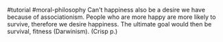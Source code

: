 #tutorial #moral-philosophy 
Can't happiness also be a desire we have because of associationism. People who are more happy are more likely to survive, therefore we desire happiness. The ultimate goal would then be survival, fitness (Darwinism). (Crisp p.)


